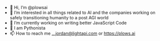 - 👋 Hi, I’m @plowsai
- 👀 I’m interested in all things related to AI and the companies working on safely transitioning humanity to a post AGI world
- 🌱 I’m currently working on writing better JavaScript Code
- 🐍 I am Pythonista 
- 📫 How to reach me ...jordan@lightapi.com or https://plows.ai



<!---
plowsai/plowsai is a ✨ special ✨ repository because its `README.md` (this file) appears on your GitHub profile.
You can click the Preview link to take a look at your changes.
--->

